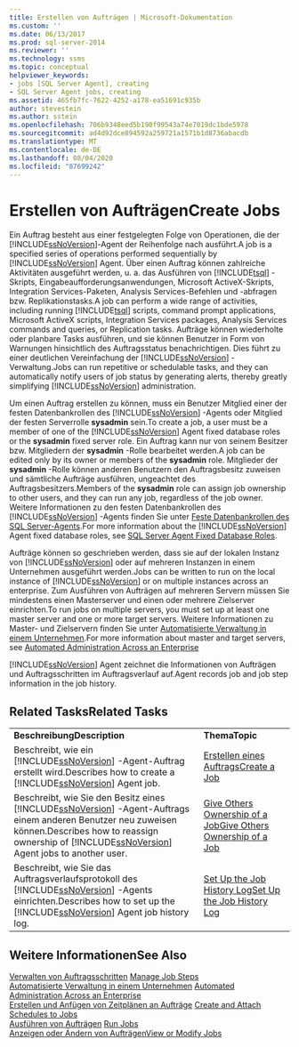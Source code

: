 ```yaml
---
title: Erstellen von Aufträgen | Microsoft-Dokumentation
ms.custom: ''
ms.date: 06/13/2017
ms.prod: sql-server-2014
ms.reviewer: ''
ms.technology: ssms
ms.topic: conceptual
helpviewer_keywords:
- jobs [SQL Server Agent], creating
- SQL Server Agent jobs, creating
ms.assetid: 465fb7fc-7622-4252-a178-ea51691c935b
author: stevestein
ms.author: sstein
ms.openlocfilehash: 706b9348eed5b190f99543a74e7019dc1bde5978
ms.sourcegitcommit: ad4d92dce894592a259721a1571b1d8736abacdb
ms.translationtype: MT
ms.contentlocale: de-DE
ms.lasthandoff: 08/04/2020
ms.locfileid: "87699242"
---
```

# <a name="create-jobs"></a><span data-ttu-id="1ef3b-102">Erstellen von Aufträgen</span><span class="sxs-lookup"><span data-stu-id="1ef3b-102">Create Jobs</span></span>
  <span data-ttu-id="1ef3b-103">Ein Auftrag besteht aus einer festgelegten Folge von Operationen, die der [!INCLUDE[ssNoVersion](../../includes/ssnoversion-md.md)]-Agent der Reihenfolge nach ausführt.</span><span class="sxs-lookup"><span data-stu-id="1ef3b-103">A job is a specified series of operations performed sequentially by [!INCLUDE[ssNoVersion](../../includes/ssnoversion-md.md)] Agent.</span></span> <span data-ttu-id="1ef3b-104">Über einen Auftrag können zahlreiche Aktivitäten ausgeführt werden, u. a. das Ausführen von [!INCLUDE[tsql](../../includes/tsql-md.md)] -Skripts, Eingabeaufforderungsanwendungen, Microsoft ActiveX-Skripts, Integration Services-Paketen, Analysis Services-Befehlen und -abfragen bzw. Replikationstasks.</span><span class="sxs-lookup"><span data-stu-id="1ef3b-104">A job can perform a wide range of activities, including running [!INCLUDE[tsql](../../includes/tsql-md.md)] scripts, command prompt applications, Microsoft ActiveX scripts, Integration Services packages, Analysis Services commands and queries, or Replication tasks.</span></span> <span data-ttu-id="1ef3b-105">Aufträge können wiederholte oder planbare Tasks ausführen, und sie können Benutzer in Form von Warnungen hinsichtlich des Auftragsstatus benachrichtigen. Dies führt zu einer deutlichen Vereinfachung der [!INCLUDE[ssNoVersion](../../includes/ssnoversion-md.md)] -Verwaltung.</span><span class="sxs-lookup"><span data-stu-id="1ef3b-105">Jobs can run repetitive or schedulable tasks, and they can automatically notify users of job status by generating alerts, thereby greatly simplifying [!INCLUDE[ssNoVersion](../../includes/ssnoversion-md.md)] administration.</span></span>  
  
 <span data-ttu-id="1ef3b-106">Um einen Auftrag erstellen zu können, muss ein Benutzer Mitglied einer der festen Datenbankrollen des [!INCLUDE[ssNoVersion](../../includes/ssnoversion-md.md)] -Agents oder Mitglied der festen Serverrolle **sysadmin** sein.</span><span class="sxs-lookup"><span data-stu-id="1ef3b-106">To create a job, a user must be a member of one of the [!INCLUDE[ssNoVersion](../../includes/ssnoversion-md.md)] Agent fixed database roles or the **sysadmin** fixed server role.</span></span> <span data-ttu-id="1ef3b-107">Ein Auftrag kann nur von seinem Besitzer bzw. Mitgliedern der **sysadmin** -Rolle bearbeitet werden.</span><span class="sxs-lookup"><span data-stu-id="1ef3b-107">A job can be edited only by its owner or members of the **sysadmin** role.</span></span> <span data-ttu-id="1ef3b-108">Mitglieder der **sysadmin** -Rolle können anderen Benutzern den Auftragsbesitz zuweisen und sämtliche Aufträge ausführen, ungeachtet des Auftragsbesitzers.</span><span class="sxs-lookup"><span data-stu-id="1ef3b-108">Members of the **sysadmin** role can assign job ownership to other users, and they can run any job, regardless of the job owner.</span></span> <span data-ttu-id="1ef3b-109">Weitere Informationen zu den festen Datenbankrollen des [!INCLUDE[ssNoVersion](../../includes/ssnoversion-md.md)] -Agents finden Sie unter [Feste Datenbankrollen des SQL Server-Agents](sql-server-agent-fixed-database-roles.md).</span><span class="sxs-lookup"><span data-stu-id="1ef3b-109">For more information about the [!INCLUDE[ssNoVersion](../../includes/ssnoversion-md.md)] Agent fixed database roles, see [SQL Server Agent Fixed Database Roles](sql-server-agent-fixed-database-roles.md).</span></span>  
  
 <span data-ttu-id="1ef3b-110">Aufträge können so geschrieben werden, dass sie auf der lokalen Instanz von [!INCLUDE[ssNoVersion](../../includes/ssnoversion-md.md)] oder auf mehreren Instanzen in einem Unternehmen ausgeführt werden.</span><span class="sxs-lookup"><span data-stu-id="1ef3b-110">Jobs can be written to run on the local instance of [!INCLUDE[ssNoVersion](../../includes/ssnoversion-md.md)] or on multiple instances across an enterprise.</span></span> <span data-ttu-id="1ef3b-111">Zum Ausführen von Aufträgen auf mehreren Servern müssen Sie mindestens einen Masterserver und einen oder mehrere Zielserver einrichten.</span><span class="sxs-lookup"><span data-stu-id="1ef3b-111">To run jobs on multiple servers, you must set up at least one master server and one or more target servers.</span></span> <span data-ttu-id="1ef3b-112">Weitere Informationen zu Master- und Zielservern finden Sie unter [Automatisierte Verwaltung in einem Unternehmen](automated-administration-across-an-enterprise.md).</span><span class="sxs-lookup"><span data-stu-id="1ef3b-112">For more information about master and target servers, see [Automated Administration Across an Enterprise](automated-administration-across-an-enterprise.md)</span></span>  
  
 [!INCLUDE[ssNoVersion](../../includes/ssnoversion-md.md)] <span data-ttu-id="1ef3b-113">Agent zeichnet die Informationen von Aufträgen und Auftragsschritten im Auftragsverlauf auf.</span><span class="sxs-lookup"><span data-stu-id="1ef3b-113">Agent records job and job step information in the job history.</span></span>  
  
## <a name="related-tasks"></a><span data-ttu-id="1ef3b-114">Related Tasks</span><span class="sxs-lookup"><span data-stu-id="1ef3b-114">Related Tasks</span></span>  
  
|||  
|-|-|  
|<span data-ttu-id="1ef3b-115">**Beschreibung**</span><span class="sxs-lookup"><span data-stu-id="1ef3b-115">**Description**</span></span>|<span data-ttu-id="1ef3b-116">**Thema**</span><span class="sxs-lookup"><span data-stu-id="1ef3b-116">**Topic**</span></span>|  
|<span data-ttu-id="1ef3b-117">Beschreibt, wie ein [!INCLUDE[ssNoVersion](../../includes/ssnoversion-md.md)] -Agent-Auftrag erstellt wird.</span><span class="sxs-lookup"><span data-stu-id="1ef3b-117">Describes how to create a [!INCLUDE[ssNoVersion](../../includes/ssnoversion-md.md)] Agent job.</span></span>|[<span data-ttu-id="1ef3b-118">Erstellen eines Auftrags</span><span class="sxs-lookup"><span data-stu-id="1ef3b-118">Create a Job</span></span>](create-a-job.md)|  
|<span data-ttu-id="1ef3b-119">Beschreibt, wie Sie den Besitz eines [!INCLUDE[ssNoVersion](../../includes/ssnoversion-md.md)] -Agent-Auftrags einem anderen Benutzer neu zuweisen können.</span><span class="sxs-lookup"><span data-stu-id="1ef3b-119">Describes how to reassign ownership of [!INCLUDE[ssNoVersion](../../includes/ssnoversion-md.md)] Agent jobs to another user.</span></span>|[<span data-ttu-id="1ef3b-120">Give Others Ownership of a Job</span><span class="sxs-lookup"><span data-stu-id="1ef3b-120">Give Others Ownership of a Job</span></span>](give-others-ownership-of-a-job.md)|  
|<span data-ttu-id="1ef3b-121">Beschreibt, wie Sie das Auftragsverlaufsprotokoll des [!INCLUDE[ssNoVersion](../../includes/ssnoversion-md.md)] -Agents einrichten.</span><span class="sxs-lookup"><span data-stu-id="1ef3b-121">Describes how to set up the [!INCLUDE[ssNoVersion](../../includes/ssnoversion-md.md)] Agent job history log.</span></span>|[<span data-ttu-id="1ef3b-122">Set Up the Job History Log</span><span class="sxs-lookup"><span data-stu-id="1ef3b-122">Set Up the Job History Log</span></span>](set-up-the-job-history-log.md)|  
  
## <a name="see-also"></a><span data-ttu-id="1ef3b-123">Weitere Informationen</span><span class="sxs-lookup"><span data-stu-id="1ef3b-123">See Also</span></span>  
 <span data-ttu-id="1ef3b-124">[Verwalten von Auftragsschritten](manage-job-steps.md) </span><span class="sxs-lookup"><span data-stu-id="1ef3b-124">[Manage Job Steps](manage-job-steps.md) </span></span>  
 <span data-ttu-id="1ef3b-125">[Automatisierte Verwaltung in einem Unternehmen](automated-administration-across-an-enterprise.md) </span><span class="sxs-lookup"><span data-stu-id="1ef3b-125">[Automated Administration Across an Enterprise](automated-administration-across-an-enterprise.md) </span></span>  
 <span data-ttu-id="1ef3b-126">[Erstellen und Anfügen von Zeitplänen an Aufträge](create-and-attach-schedules-to-jobs.md) </span><span class="sxs-lookup"><span data-stu-id="1ef3b-126">[Create and Attach Schedules to Jobs](create-and-attach-schedules-to-jobs.md) </span></span>  
 <span data-ttu-id="1ef3b-127">[Ausführen von Aufträgen](run-jobs.md) </span><span class="sxs-lookup"><span data-stu-id="1ef3b-127">[Run Jobs](run-jobs.md) </span></span>  
 [<span data-ttu-id="1ef3b-128">Anzeigen oder Ändern von Aufträgen</span><span class="sxs-lookup"><span data-stu-id="1ef3b-128">View or Modify Jobs</span></span>](view-or-modify-jobs.md)  
  
  
